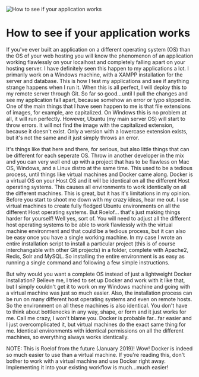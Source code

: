 ![How to see if your application works](/images/articles/gears.jpg)

# How to see if your application works

If you've ever built an application on a different operating system (OS) than the OS of your web hosting you will know the phenomenon of an application working flawlessly on your localhost and completely falling apart on your hosting server. I have definitely seen this happen to my applications a lot. I primarily work on a Windows machine, with a XAMPP installation for the server and database. This is how I test my applications and see if anything strange happens when I run it. When this is all perfect, I will deploy this to my remote server through Git. So far so good...until I pull the changes and see my application fall apart, because somehow an error or typo slipped in. One of the main things that I have seen happen to me is that file extensions of images, for example, are capitalized. On Windows this is no problem at all, it will run perfectly. However, Ubuntu (my main server OS) will start to throw errors. It will not find the image with the capitalized extension, because it doesn't exist. Only a version with a lowercase extension exists, but it's not the same and it just simply throws an error.

It's things like that here and there, for serious, but also little things that can be different for each seperate OS. Throw in another developer in the mix and you can very well end up with a project that has to be flawless on Mac OS, Windows, and a Linux distro at the same time. This used to be a tedious process, until things like virtual machines and Docker came along. Docker is a virtual OS on your Host OS and it will be identical on all the different Host operating systems. This causes all environments to work identically on all the different machines. This is great, but it has it's limitations in my opinion. Before you start to shoot me down with my crazy ideas, hear me out. I use virtual machines to create fully fledged Ubuntu environments on all the different Host operating systems. But Roelof... that's just making things harder for yourself! Well yes, sort of. You will need to adjust all the different host operating systems to be able to work flawlessly with the virtual machine environment and that could be a tedious process, but it can also be easy once you have a single working machine. In my case I wrote an entire installation script to install a particular project (this is of course interchangable with other Git projects) in a folder, complete with Apache2, Redis, Solr and MySQL. So installing the entire environment is as easy as running a single command and following a few simple instructions.

But why would you want a complete OS instead of just a lightweight Docker installation? Believe me, I tried to set up Docker and work with it like that, but I simply couldn't get it to work on my Windows machine and going with a virtual machine was just so much easier. Also, the installation process can be run on many different host operating systems and even on remote hosts. So the environment on all these machines is also identical. You don't have to think about bottlenecks in any way, shape, or form and it just works for me. Call me crazy, I won't blame you. Docker is probable far...far easier and I just overcomplicated it, but virtual machines do the exact same thing for me. Identical environments with identical permissions on all the different machines, so everything always works identically.

NOTE:
This is Roelof from the future (January 2019)! Wow! Docker is indeed so much easier to use than a virtual machine. If you're reading this, don't bother to work with a virtual machine and use Docker right away. Implementing it into your existing workflow is much...much easier!
